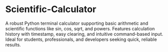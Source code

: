 # Scientific-Calculator
A robust Python terminal calculator supporting basic arithmetic and scientific functions like sin, cos, sqrt, and powers. Features calculation history with timestamp, easy clearing, and intuitive command-based input. Ideal for students, professionals, and developers seeking quick, reliable results.
